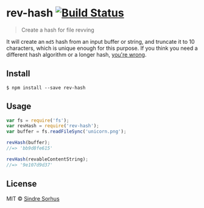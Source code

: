 # rev-hash [![Build Status](https://travis-ci.org/sindresorhus/rev-hash.svg?branch=master)](https://travis-ci.org/sindresorhus/rev-hash)

> Create a hash for file revving

It will create an `md5` hash from an input buffer or string, and truncate it to 10 characters, which is unique enough for this purpose.
If you think you need a different hash algorithm or a longer hash, [you're wrong](http://blog.risingstack.com/automatic-cache-busting-for-your-css/).


## Install

```
$ npm install --save rev-hash
```


## Usage

```js
var fs = require('fs');
var revHash = require('rev-hash');
var buffer = fs.readFileSync('unicorn.png');

revHash(buffer);
//=> 'bb9d8fe615'

revHash(revableContentString);
//=> '9e107d9d37'
```


## License

MIT © [Sindre Sorhus](http://sindresorhus.com)

